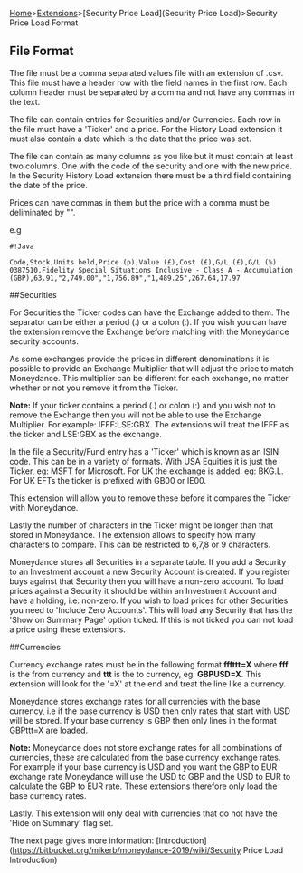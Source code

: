 [Home](https://bitbucket.org/mikerb/moneydance-2019/wiki/Home)>[Extensions](https://bitbucket.org/mikerb/moneydance-2019/wiki/Extensions)>[Security Price Load](Security Price Load)>Security Price Load Format

## File Format

The file must be a comma separated values file with an extension of .csv.  This file must have a header row with the field names in the first row.  Each column header must be separated by a comma and not have any commas in the text.

The file can contain entries for Securities and/or Currencies.  Each row in the file must have a 'Ticker' and a price.  For the History Load extension it must also contain a date which is the date that the price was set.

The file can contain as many columns as you like but it must contain at least two columns.  One with the code of the security and one with the new price.  In the Security History Load extension there must be a third field containing the date of the price.

Prices can have commas in them but the price with a comma must be deliminated by "".

e.g

```
#!Java

Code,Stock,Units held,Price (p),Value (£),Cost (£),G/L (£),G/L (%)
0387510,Fidelity Special Situations Inclusive - Class A - Accumulation (GBP),63.91,"2,749.00","1,756.89","1,489.25",267.64,17.97
```
##Securities

For Securities the Ticker codes can have the Exchange added to them.  The separator can be either a period (.) or a colon (:).  If you wish you can have the extension remove the Exchange before matching with the Moneydance security accounts.

As some exchanges provide the prices in different denominations it is possible to provide an Exchange Multiplier that will adjust the price to match Moneydance.  This multiplier can be different for each exchange, no matter whether or not you remove it from the Ticker.

**Note:** If your ticker contains a period (.) or colon (:) and you wish not to remove the Exchange then you will not be able to use the Exchange Multiplier.  For example: IFFF:LSE:GBX.  The extensions will treat the IFFF as the ticker and LSE:GBX as the exchange.

In the file a Security/Fund entry has a 'Ticker' which is known as an ISIN code.  This can be in a variety of formats.  With USA Equities it is just the Ticker, eg: MSFT for Microsoft. For UK the exchange is added. eg: BKG.L.  For UK EFTs the ticker is prefixed with GB00 or IE00.

This extension will allow you to remove these before it compares the Ticker with Moneydance.

Lastly the number of characters in the Ticker might be longer than that stored in Moneydance.  The extension allows to specify how many characters to compare.  This can be restricted to 6,7,8 or 9 characters.

Moneydance stores all Securities in a separate table.  If you add a Security to an Investment account a new Security Account is created.  If you register buys against that Security then you will have a non-zero account.  To load prices against a Security it should be within an Investment Account and have a holding, i.e. non-zero.  If you wish to load prices for other Securities you need to 'Include Zero Accounts'.  This will load any Security that has the 'Show on Summary Page' option ticked.  If this is not ticked you can not load a price using these extensions.

##Currencies

Currency exchange rates must be in the following format **fffttt=X** where **fff** is the from currency and **ttt** is the to currency, eg.  **GBPUSD=X**.  This extension will look for the '=X' at the end and treat the line like a currency.

Moneydance stores exchange rates for all currencies with the base currency, i.e if the base currency is USD then only rates that start with USD will be stored.  If your base currency is GBP then only lines in the format GBPttt=X are loaded.

**Note:** Moneydance does not store exchange rates for all combinations of currencies, these are calculated from the base currency exchange rates.  For example if your base currency is USD and you want the GBP to EUR exchange rate Moneydance will use the USD to GBP and the USD to EUR to calculate the GBP to EUR rate.  These extensions therefore only load the base currency rates.

Lastly.  This extension will only deal with currencies that do not have the 'Hide on Summary' flag set.

The next page gives more information: [Introduction](https://bitbucket.org/mikerb/moneydance-2019/wiki/Security Price Load Introduction)